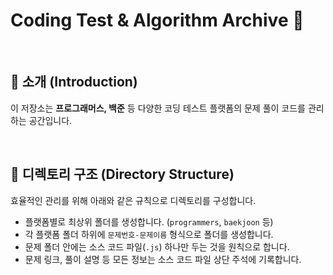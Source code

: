 # Coding Test & Algorithm Archive 🚀

<br>

## 👋 소개 (Introduction)

이 저장소는 **프로그래머스, 백준** 등 다양한 코딩 테스트 플랫폼의 문제 풀이 코드를 관리하는 공간입니다.

<br>

## 📁 디렉토리 구조 (Directory Structure)

효율적인 관리를 위해 아래와 같은 규칙으로 디렉토리를 구성합니다.

- 플랫폼별로 최상위 폴더를 생성합니다. (`programmers`, `baekjoon` 등)
- 각 플랫폼 폴더 하위에 `문제번호-문제이름` 형식으로 폴더를 생성합니다.
- 문제 폴더 안에는 소스 코드 파일(`.js`) 하나만 두는 것을 원칙으로 합니다.
- 문제 링크, 풀이 설명 등 모든 정보는 소스 코드 파일 상단 주석에 기록합니다.
